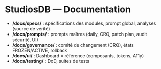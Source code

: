 # StudiosDB — Documentation
- **/docs/specs/** : spécifications des modules, prompt global, analyses (source de vérité)
- **/docs/prompts/** : prompts maîtres (daily, CRQ, patch plan, audit sécurité, UI)
- **/docs/governance/** : comité de changement (CRQ), états FROZEN/ACTIVE, rollback
- **/docs/ui/** : Dashboard = référence (composants, tokens, A11y)
- **/docs/testing/** : DoD, suites de tests
